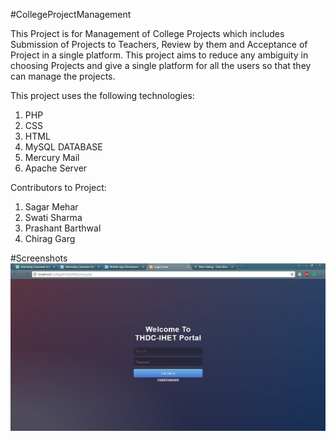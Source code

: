 #CollegeProjectManagement

This Project is for Management of College Projects which includes Submission of Projects to Teachers, Review by them and Acceptance of Project in a single platform. This project aims to reduce any ambiguity in choosing Projects and give a single platform for all the users so that they can manage the projects. 

This project uses the following technologies:
1. PHP
2. CSS
3. HTML
4. MySQL DATABASE
5. Mercury Mail
6. Apache Server

Contributors to Project:
1. Sagar Mehar
2. Swati Sharma
3. Prashant Barthwal
4. Chirag Garg

#Screenshots
![Welcome Page](https://github.com/Waterbyte/CollegeProjectManagement/blob/master/Screenshots/College%20Project%20Management%20Welcome%20Page.PNG "Welcome Page")
